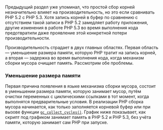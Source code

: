 Предыдущий раздел уже упоминал, что простой сбор корней незначительно влияет на производительность, но это если сравнивать PHP 5.2 с PHP 5.3. Хотя запись корней в буфер по сравнению с отсутствием такой записи в PHP 5.2 замедляет работу приложения, другие изменения в работе PHP 5.3 во время выполнения кода предотвратили даже проявление этой конкретной потери производительности.

Производительность страдает в двух главных областях. Первая область — уменьшение размера памяти, которую PHP тратит на запись корней, а вторая — задержка во время выполнения кода, когда механизм сборки мусора очищает память. Рассмотрим обе проблемы.

### Уменьшение размера памяти

Первая причина появления в языке механизма сборки мусора, состоит в уменьшении размера памяти, которую занимает мусор, путём очистки переменных с циклическими ссылками в тот момент, когда выполнятся предварительные условия. В реализации PHP сборка мусора начинается, как только заполняется корневой буфер или при вызове функции [`gc_collect_cycles()`](https://www.php.net/manual/ru/function.gc-collect-cycles.php). График ниже показывает, как скрипт под графиком занимает память в PHP 5.2 и PHP 5.3, без учёта памяти, которую занимает сам PHP при запуске.